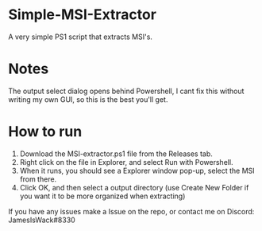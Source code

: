 # Simple-MSI-Extractor
A very simple PS1 script that extracts MSI's.

# Notes
The output select dialog opens behind Powershell, I cant fix this without writing my own GUI, so this is the best you'll get.

# How to run

1) Download the MSI-extractor.ps1 file from the Releases tab. 
2) Right click on the file in Explorer, and select Run with Powershell. 
3) When it runs, you should see a Explorer window pop-up, select the MSI from there.
4) Click OK, and then select a output directory (use Create New Folder if you want it to be more organized when extracting)

If you have any issues make a Issue on the repo, or contact me on Discord: JamesIsWack#8330

